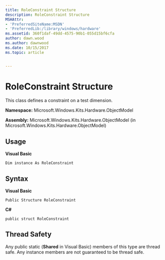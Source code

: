```yaml
---
title: RoleConstraint Structure
description: RoleConstraint Structure
MSHAttr:
- 'PreferredSiteName:MSDN'
- 'PreferredLib:/library/windows/hardware'
ms.assetid: 360f1daf-49dd-4575-90b1-055d15bf6cfa
author: dawn.wood
ms.author: dawnwood
ms.date: 10/15/2017
ms.topic: article


---
```


# RoleConstraint Structure


This class defines a constraint on a test dimension.

**Namespace:** Microsoft.Windows.Kits.Hardware.ObjectModel

**Assembly:** Microsoft.Windows.Kits.Hardware.ObjectModel (in Microsoft.Windows.Kits.Hardware.ObjectModel)

## <span id="Usage"></span><span id="usage"></span><span id="USAGE"></span>Usage


**Visual Basic**

`Dim instance As RoleConstraint`

## <span id="Syntax"></span><span id="syntax"></span><span id="SYNTAX"></span>Syntax


**Visual Basic**

`Public Structure RoleConstraint`

**C#**

`public struct RoleConstraint`

## <span id="Thread_Safety"></span><span id="thread_safety"></span><span id="THREAD_SAFETY"></span>Thread Safety


Any public static (**Shared** in Visual Basic) members of this type are thread safe. Any instance members are not guaranteed to be thread safe.

 

 







